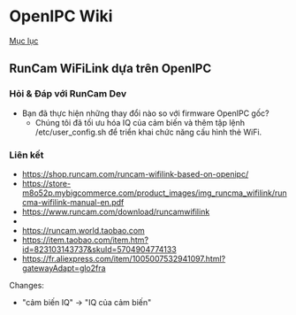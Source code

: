 # OpenIPC Wiki
[Mục lục](../README.md)

RunCam WiFiLink dựa trên OpenIPC
--------------------------------

### Hỏi & Đáp với RunCam Dev

- Bạn đã thực hiện những thay đổi nào so với firmware OpenIPC gốc?
    - Chúng tôi đã tối ưu hóa IQ của cảm biến và thêm tập lệnh /etc/user_config.sh để triển khai chức năng cấu hình thẻ WiFi.


### Liên kết

- https://shop.runcam.com/runcam-wifilink-based-on-openipc/
- https://store-m8o52p.mybigcommerce.com/product_images/img_runcma_wifilink/runcma-wifilink-manual-en.pdf
- https://www.runcam.com/download/runcamwifilink
-
- https://runcam.world.taobao.com
- https://item.taobao.com/item.htm?id=823103143737&skuId=5704904774133
- https://fr.aliexpress.com/item/1005007532941097.html?gatewayAdapt=glo2fra

Changes: 
-  "cảm biến IQ" -> "IQ của cảm biến"


